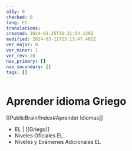 ```yaml
---
a11y: 0
checked: 0
lang: ES
translations: 
created: 2024-01-25T16:31:54.139Z
modified: 2024-03-11T23:13:47.481Z
ver_major: 0
ver_minor: 1
ver_rev: 20
nav_primary: []
nav_secondary: []
tags: []
---
```

# Aprender idioma Griego

[[PublicBrain/Index#Aprender Idiomas]]

* EL | [[Griego]]
* Niveles Oficiales EL
* Niveles y Exámenes Adicionales EL